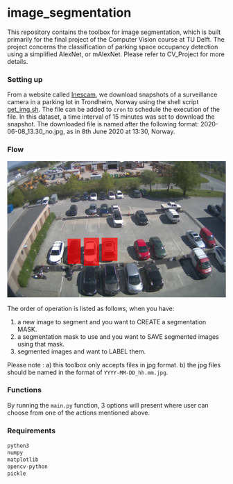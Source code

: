 # image_segmentation

This repository contains the toolbox for image segmentation, which is built primarily for the final project of the Computer Vision course at TU Delft. The project concerns the classification of parking space occupancy detection using a simplified AlexNet, or mAlexNet. Please refer to CV_Project for more details.

### Setting up
From a website called [Inescam](https://www.insecam.org/), we download snapshots of a surveillance camera in a parking lot in Trondheim, Norway using the shell script [get_img.sh](sample/get_img.sh). The file can be added to `cron` to schedule the execution of the file. In this dataset, a time interval of 15 minutes was set to download the snapshot. The downloaded file is named after the following format: 2020-06-08_13.30_no.jpg, as in 8th June 2020 at 13:30, Norway. 

### Flow

<p align='center'>
  <img src="sample/bbox.png">
</p>

The order of operation is listed as follows, when you have:

1. a new image to segment and you want to CREATE a segmentation MASK.
2. a segmentation mask to use and you want to SAVE segmented images using that mask.
3. segmented images and want to LABEL them.

Please note : 
    a) this toolbox only accepts files in jpg format.
    b) the jpg files should be named in the format of `YYYY-MM-DD_hh.mm.jpg`.

### Functions
By running the `main.py` function, 3 options will present where user can choose from one of the actions mentioned above.


### Requirements
```
python3
numpy
matplotlib
opencv-python
pickle
```
